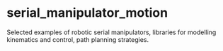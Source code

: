 # serial_manipulator_motion
Selected examples of robotic serial manipulators, libraries for modelling kinematics and control, path planning strategies.
